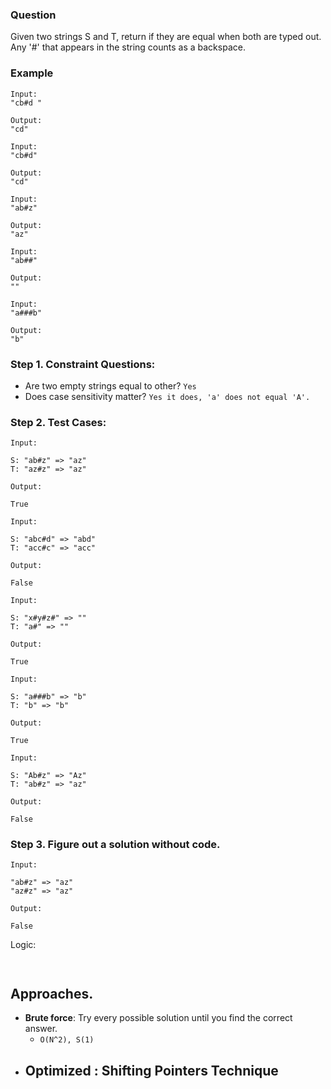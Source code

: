 ### Question

Given two strings S and T, return if they are equal when both are typed out. Any '#' that appears in the string counts as a backspace.

### Example

```
Input:
"cb#d "

Output:
"cd"
```

```
Input:
"cb#d"

Output:
"cd"
```

```
Input:
"ab#z"

Output:
"az"
```

```
Input:
"ab##"

Output:
""
```

```
Input:
"a###b"

Output:
"b"
```

### Step 1. Constraint Questions:

-   Are two empty strings equal to other? `Yes`
-   Does case sensitivity matter? `Yes it does, 'a' does not equal 'A'.`

### Step 2. Test Cases:

```
Input:

S: "ab#z" => "az"
T: "az#z" => "az"

Output:

True
```

```
Input:

S: "abc#d" => "abd"
T: "acc#c" => "acc"

Output:

False
```

```
Input:

S: "x#y#z#" => ""
T: "a#" => ""

Output:

True
```

```
Input:

S: "a###b" => "b"
T: "b" => "b"

Output:

True
```

```
Input:

S: "Ab#z" => "Az"
T: "ab#z" => "az"

Output:

False
```

### Step 3. Figure out a solution without code.

```
Input:

"ab#z" => "az"
"az#z" => "az"

Output:

False
```

Logic:

```


```

## Approaches.

-   **Brute force**: Try every possible solution until you find the correct answer.
    -   `O(N^2), S(1)`
-   ## **Optimized** : Shifting Pointers Technique
